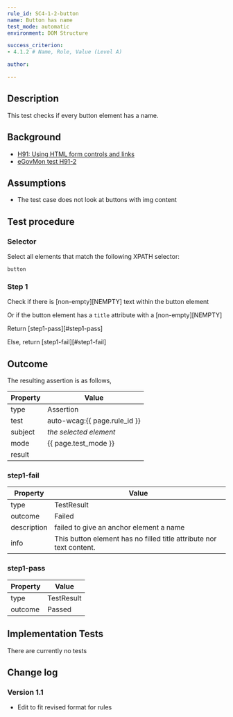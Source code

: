 ```yaml
---
rule_id: SC4-1-2-button
name: Button has name
test_mode: automatic
environment: DOM Structure

success_criterion:
- 4.1.2 # Name, Role, Value (Level A)

author:

---
```


## Description

This test checks if every button element has a name.

## Background

- [H91: Using HTML form controls and links](http://www.w3.org/TR/2014/NOTE-WCAG20-TECHS-20140311/H91.html)
- [eGovMon test H91-2](http://wiki.egovmon.no/wiki/SC4.1.2#ID:_H91-2)

## Assumptions

- The test case does not look at buttons with img content

## Test procedure

### Selector

Select all elements that match the following XPATH selector:

    button

### Step 1

Check if there is [non-empty][NEMPTY] text within the button element

Or if the button element has a `title` attribute with a [non-empty][NEMPTY]

Return [step1-pass][#step1-pass]

Else, return [step1-fail][#step1-fail]

## Outcome

The resulting assertion is as follows,

| Property | Value
|----------|----------
| type     | Assertion
| test     | auto-wcag:{{ page.rule_id }}
| subject  | *the selected element*
| mode     | {{ page.test_mode }}
| result   | <One TestResult from below>

### step1-fail

| Property    | Value
|-------------|----------
| type        | TestResult
| outcome     | Failed
| description | failed to give an anchor element a name
| info        | This button element has no filled title attribute nor text content.

### step1-pass

| Property    | Value
|-------------|----------
| type        | TestResult
| outcome     | Passed

## Implementation Tests

There are currently no tests

## Change log

### Version 1.1

- Edit to fit revised format for rules

